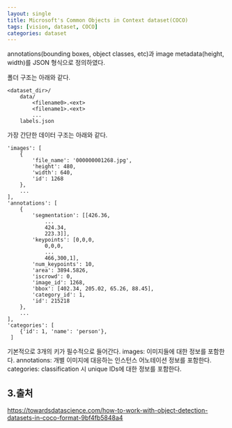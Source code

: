 ```yaml
---
layout: single
title: Microsoft's Common Objects in Context dataset(COCO)
tags: [vision, dataset, COCO]
categories: dataset
---
```


annotations(bounding boxes, object classes, etc)과 image metadata(height, width)를 
JSON 형식으로 정의하였다.   

폴더 구조는 아래와 같다.
```commandline
<dataset_dir>/
    data/
        <filename0>.<ext>
        <filename1>.<ext>
        ...
    labels.json
```
   
   
가장 간단한 데이터 구조는 아래와 같다.
```commandline
'images': [
    {
        'file_name': '000000001268.jpg',
        'height': 480,
        'width': 640,
        'id': 1268
    },
    ...
],
'annotations': [
    {
        'segmentation': [[426.36,
            ...
            424.34,
            223.3]],
        'keypoints': [0,0,0,
            0,0,0,
            ...
            466,300,1],
        'num_keypoints': 10,
        'area': 3894.5826,
        'iscrowd': 0,
        'image_id': 1268,
        'bbox': [402.34, 205.02, 65.26, 88.45],
        'category_id': 1,
        'id': 215218
    },
    ...
],
'categories': [
    {'id': 1, 'name': 'person'},
 ]

```
기본적으로 3개의 키가 필수적으로 들어간다.
images: 이미지들에 대한 정보를 포함한다.
annotations: 개별 이미지에 대응하는 인스턴스 어노테이션 정보를 포함한다.
categories: classification 시 unique IDs에 대한 정보를 포함한다.


## 3.출처
https://towardsdatascience.com/how-to-work-with-object-detection-datasets-in-coco-format-9bf4fb5848a4